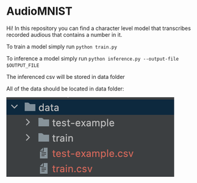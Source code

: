 # AudioMNIST

Hi! In this repository you can find a character level model that transcribes recorded audious that contains a number in it. 

To train a model simply run `python train.py`

To inference a model simply run `python inference.py --output-file $OUTPUT_FILE`

The inferenced csv will be stored in data folder 

All of the data should be located in data folder:

![alt text](https://github.com/adolkhan/AudioMNIST/blob/main/image.png)
